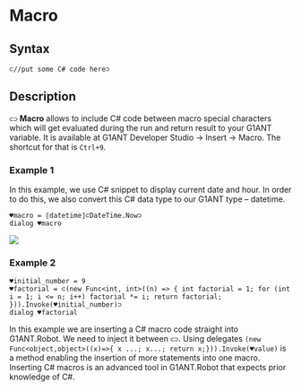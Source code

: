 # Macro

## **Syntax**

```text
⊂//put some C# code here⊃
```

## **Description**

`⊂⊃` **Macro** allows to include C\# code between macro special characters which will get evaluated during the run and return result to your G1ANT variable. It is available at G1ANT Developer Studio -&gt; Insert -&gt; Macro. The shortcut for that is `Ctrl+9`.

### **Example** 1

In this example, we use C\# snippet to display current date and hour. In order to do this, we also convert this C\# data type to our G1ANT type – datetime.

```text
♥macro = ⟦datetime⟧⊂DateTime.Now⊃
dialog ♥macro
```

![](https://manula.r.sizr.io/large/user/7252/img/macro.png)

### Example 2

```text
♥initial_number = 9
♥factorial = ⊂(new Func<int, int>((n) => { int factorial = 1; for (int i = 1; i <= n; i++) factorial *= i; return factorial; })).Invoke(♥initial_number)⊃
dialog ♥factorial
```

In this example we are inserting a C\# macro code straight into G1ANT.Robot. We need to inject it between `⊂⊃`. Using delegates `(new Func<object,object>((x)=>{ x ...; x...; return x;})).Invoke(♥value)` is a method enabling the insertion of more statements into one macro. Inserting C\# macros is an advanced tool in G1ANT.Robot that expects prior knowledge of C\#.

